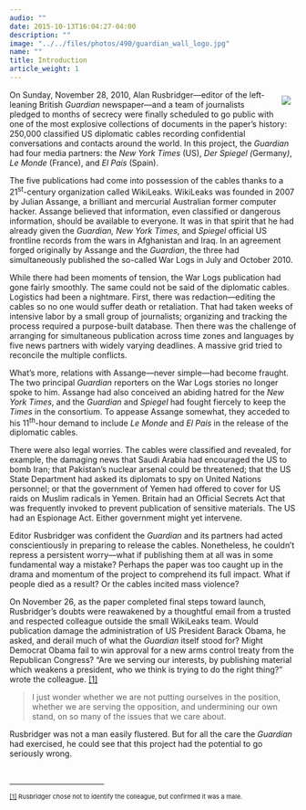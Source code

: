 ```yaml
---
audio: ""
date: 2015-10-13T16:04:27-04:00
description: ""
image: "../../files/photos/490/guardian_wall_logo.jpg"
name: ""
title: Introduction
article_weight: 1
---
```


<div style="float:right;padding:10px">
	<img src="../../files/photos/490/guardian_wall_logo.jpg" /></div>
<p>
	On Sunday, November 28, 2010, Alan Rusbridger&mdash;editor of the left-leaning British 
	<em>Guardian</em> newspaper&mdash;and a team of journalists pledged to months of secrecy 
	were finally scheduled to go public with one of the most explosive collections of documents 
	in the paper&rsquo;s history: 250,000 classified US diplomatic cables recording confidential 
	conversations and contacts around the world. In this project, the <em>Guardian</em> had four 
	media partners: the <em>New York Times </em>(US),&nbsp;<em>Der</em> <em>Spiegel (</em>Germany<em>)</em>, 
	<em>Le Monde </em>(France), and <em>El Pa&iacute;s </em>(Spain).
</p>

<p>
	The five publications had come into possession of the cables thanks to a 
	21<sup>st</sup>-century organization called WikiLeaks. WikiLeaks was founded in 
	2007 by Julian Assange, a brilliant and mercurial Australian former computer hacker. 
	Assange believed that information, even classified or dangerous information, should be 
	available to everyone. It was in that spirit that he had already given the 
	<em>Guardian, New York Times</em>, and&nbsp;<em>Spiegel</em>&nbsp;official US 
	frontline records from the wars in Afghanistan and Iraq. In an agreement forged 
	originally by Assange and the <em>Guardian</em>, the three had simultaneously published 
	the so-called War Logs in July and October 2010.
</p>

<p>
	While there had been moments of tension, the War Logs publication had gone fairly smoothly. 
	The same could not be said of the diplomatic cables. Logistics had been a nightmare. First, 
	there was redaction&mdash;editing the cables so no one would suffer death or retaliation. 
	That had taken weeks of intensive labor by a small group of journalists; organizing and tracking 
	the process required a purpose-built database. Then there was the challenge of arranging for 
	simultaneous publication across time zones and languages by five news partners with widely varying 
	deadlines. A massive grid tried to reconcile the multiple conflicts.
</p>

<p>
	What&rsquo;s more, relations with Assange&mdash;never simple&mdash;had become fraught. 
	The two principal <em>Guardian</em> reporters on the War Logs stories no longer spoke to him. 
	Assange had also conceived an abiding hatred for the <em>New York Times</em>, and the 
	<em>Guardian</em> and <em>Spiegel</em> had fought fiercely to keep the <em>Times</em> in 
	the consortium. To appease Assange somewhat, they acceded to his 11<sup>th</sup>-hour 
	demand to include <em>Le Monde</em> and <em>El Pa&iacute;s</em> in the release of the 
	diplomatic cables.
</p>

<p>
	There were also legal worries. The cables were classified and revealed, for example, 
	the damaging news that Saudi Arabia had encouraged the US to bomb Iran; that 
	Pakistan&rsquo;s nuclear arsenal could be threatened; that the US State Department 
	had asked its diplomats to spy on United Nations personnel; or that the government of 
	Yemen had offered to cover for US raids on Muslim radicals in Yemen. Britain had an 
	Official Secrets Act that was frequently invoked to prevent publication of sensitive 
	materials. The US had an Espionage Act. Either government might yet intervene.
</p>

<p>
	Editor Rusbridger was confident the <em>Guardian</em> and its partners had acted conscientiously
	 in preparing to release the cables. Nonetheless, he couldn&rsquo;t repress a persistent 
	 worry&mdash;what if publishing them at all was in some fundamental way a mistake? Perhaps 
	 the paper was too caught up in the drama and momentum of the project to comprehend its full impact. 
	 What if people died as a result? Or the cables incited mass violence?
</p>

<p>
	On November 26, as the paper completed final steps toward launch, Rusbridger&rsquo;s 
	doubts were reawakened by a thoughtful email from a trusted and respected colleague 
	outside the small WikiLeaks team. Would publication damage the administration of US 
	President Barack Obama, he asked, and derail much of what the <em>Guardian</em> itself 
	stood for? Might Democrat Obama fail to win approval for a new arms control treaty from 
	the Republican Congress? &ldquo;Are we serving our interests, by publishing material 
	which weakens a president, who we think is trying to do the right thing?&rdquo; wrote 
	the colleague.
	<a href="#_ftn1" name="_ftnref1" title="">[1]</a>
</p>

<blockquote>
	<p>
		I just wonder whether we are not putting ourselves in the position, whether we are 
		serving the opposition, and undermining our own stand, on so many of the issues that we care about.
	</p>
</blockquote>

<p>
	Rusbridger was not a man easily flustered. But for all the care the <em>Guardian</em> had exercised, 
	he could see that this project had the potential to go seriously wrong.
</p>

<div>
	<br clear="all" />
	<hr align="left" size="1" width="33%" />
	<div id="ftn1">
		<p>
			<span style="font-size: 11px;">
			<a href="#_ftnref1" name="_ftn1" title="">[1]</a> 
			Rusbridger chose not to identify the colleague, but confirmed it was a male.
			</span>
		</p>
	</div>
</div>
</div>
